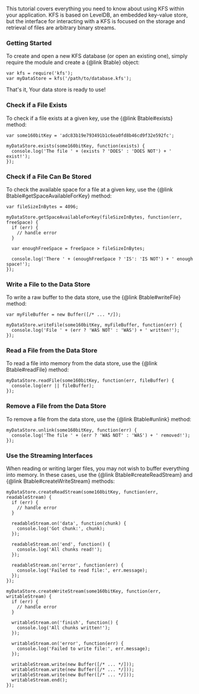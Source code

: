 This tutorial covers everything you need to know about using KFS within your 
application. KFS is based on LevelDB, an embedded key-value store, but the 
interface for interacting with a KFS is focused on the storage and retrieval 
of files are arbitrary binary streams.

### Getting Started

To create and open a new KFS database (or open an existing one), simply 
require the module and create a {@link Btable} object:

```
var kfs = require('kfs');
var myDataStore = kfs('/path/to/database.kfs');
```

That's it, Your data store is ready to use!

### Check if a File Exists

To check if a file exists at a given key, use the {@link Btable#exists} method:

```
var some160bitKey = 'adc83b19e793491b1c6ea0fd8b46cd9f32e592fc';

myDataStore.exists(some160bitKey, function(exists) {
  console.log('The file ' + (exists ? 'DOES' : 'DOES NOT') + ' exist!');
});
```

### Check if a File Can Be Stored

To check the available space for a file at a given key, use the 
{@link Btable#getSpaceAvailableForKey} method:

```
var fileSizeInBytes = 4096;

myDataStore.getSpaceAvailableForKey(fileSizeInBytes, function(err, freeSpace) {
  if (err) {
    // handle error
  }

  var enoughFreeSpace = freeSpace > fileSizeInBytes;

  console.log('There ' + (enoughFreeSpace ? 'IS': 'IS NOT') + ' enough space!');
});
```

### Write a File to the Data Store

To write a raw buffer to the data store, use the {@link Btable#writeFile} 
method:

```
var myFileBuffer = new Buffer([/* ... */]);

myDataStore.writeFile(some160bitKey, myFileBuffer, function(err) {
  console.log('File ' + (err ? 'WAS NOT' : 'WAS') + ' written!');
});
```

### Read a File from the Data Store

To read a file into memory from the data store, use the {@link Btable#readFile} 
method:

```
myDataStore.readFile(some160bitKey, function(err, fileBuffer) {
  console.log(err || fileBuffer);
});
```

### Remove a File from the Data Store

To remove a file from the data store, use the {@link Btable#unlink} method:

```
myDataStore.unlink(some160bitKey, function(err) {
  console.log('The file ' + (err ? 'WAS NOT' : 'WAS') + ' removed!');
});
```

### Use the Streaming Interfaces

When reading or writing larger files, you may not wish to buffer everything 
into memory. In these cases, use the {@link Btable#createReadStream} and 
{@link Btable#createWriteStream} methods:

```
myDataStore.createReadStream(some160bitKey, function(err, readableStream) {
  if (err) {
    // handle error
  }

  readableStream.on('data', function(chunk) {
    console.log('Got chunk:', chunk);
  });

  readableStream.on('end', function() {
    console.log('All chunks read!');
  });

  readableStream.on('error', function(err) {
    console.log('Failed to read file:', err.message);
  });
});
```

```
myDataStore.createWriteStream(some160bitKey, function(err, writableStream) {
  if (err) {
    // handle error
  }

  writableStream.on('finish', function() {
    console.log('All chunks written!');
  });

  writableStream.on('error', function(err) {
    console.log('Failed to write file:', err.message);
  });

  writableStream.write(new Buffer([/* ... */]));
  writableStream.write(new Buffer([/* ... */]));
  writableStream.write(new Buffer([/* ... */]));
  writableStream.end();
});
```
